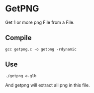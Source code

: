 # GetPNG
Get 1 or more png File from a File.
## Compile
<pre><code>gcc getpng.c -o getpng -rdynamic</code></pre>
## Use
<pre><code>./getpng a.glb</code></pre>And getpng will extract all png in this file.
